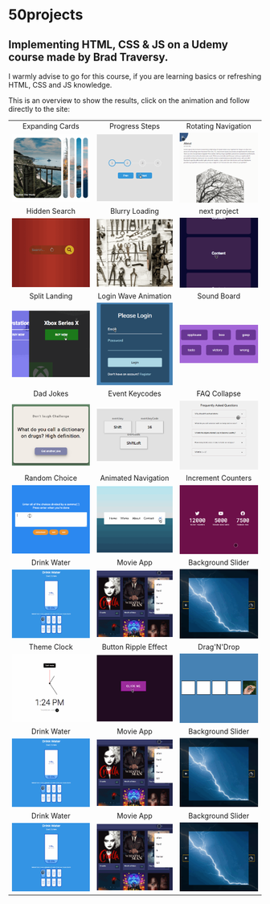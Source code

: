 # 50projects

## Implementing HTML, CSS &amp; JS on a Udemy course made by Brad Traversy.

I warmly advise to go for this course, if you are learning basics or refreshing HTML, CSS and JS knowledge.

This is an overview to show the results, click on the animation and follow directly to the site:

|                                                                                                                     |                                                                                                                               |                                                                                                                             |
| :-----------------------------------------------------------------------------------------------------------------: | :---------------------------------------------------------------------------------------------------------------------------: | :-------------------------------------------------------------------------------------------------------------------------: |
|                                                   Expanding Cards                                                   |                                                        Progress Steps                                                         |                                                     Rotating Navigation                                                     |
| [![expanding cards](images/01.gif)](https://krisbaranski.github.io/50projects/course/01.expanding_cards/index.html) |       [![progress steps](images/02.gif)](https://krisbaranski.github.io/50projects/course/02.progress_steps/index.html)       | [![rotating navigation](images/03.gif)](https://krisbaranski.github.io/50projects/course/03.rotating_navigation/index.html) |
|                                                    Hidden Search                                                    |                                                        Blurry Loading                                                         |                                                        next project                                                         |
|   [![hidden search](images/04.gif)](https://krisbaranski.github.io/50projects/course/04.hidden_search/index.html)   |       [![blurry loading](images/05.gif)](https://krisbaranski.github.io/50projects/course/04.blurry_loading/index.html)       |    [![expanding cards](images/06.gif)](https://krisbaranski.github.io/50projects/course/06.scroll_animation/index.html)     |
|                                                    Split Landing                                                    |                                                     Login Wave Animation                                                      |                                                         Sound Board                                                         |
|   [![split landing](images/07.gif)](https://krisbaranski.github.io/50projects/course/07.split_landing/index.html)   | [![login wave animation](images/08.gif)](https://krisbaranski.github.io/50projects/course/08.login_wave_animation/index.html) |         [![sound board](images/09.png)](https://krisbaranski.github.io/50projects/course/09.sound_board/index.html)         |
|                                                      Dad Jokes                                                      |                                                        Event Keycodes                                                         |                                                        FAQ Collapse                                                         |
|       [![dad jokes](images/10.png)](https://krisbaranski.github.io/50projects/course/10.dad_jokes/index.html)       |    [![login wave animation](images/11.png)](https://krisbaranski.github.io/50projects/course/11.event_keycodes/index.html)    |        [![sound board](images/12.gif)](https://krisbaranski.github.io/50projects/course/12.faq_collapse/index.html)         |
|                                                    Random Choice                                                    |                                                      Animated Navigation                                                      |                                                     Increment Counters                                                      |
|   [![random choice](images/13.gif)](https://krisbaranski.github.io/50projects/course/13.random_choice/index.html)   |  [![animated navigation](images/14.gif)](https://krisbaranski.github.io/50projects/course/11.animated_navigation/index.html)  |  [![increment counter](images/15.gif)](https://krisbaranski.github.io/50projects/course/15.increment_counters/index.html)   |
|                                                     Drink Water                                                     |                                                           Movie App                                                           |                                                      Background Slider                                                      |
|     [![drink water](images/16.gif)](https://krisbaranski.github.io/50projects/course/16.drink_water/index.html)     |            [![movie app](images/17.gif)](https://krisbaranski.github.io/50projects/course/17.movie_app/index.html)            |   [![background slider](images/18.gif)](https://krisbaranski.github.io/50projects/course/18.background_slider/index.html)   |
|                                                     Theme Clock                                                     |                                                     Button Ripple Effect                                                      |                                                         Drag'N'Drop                                                         |
|     [![theme clock](images/19.gif)](https://krisbaranski.github.io/50projects/course/19.theme_clock/index.html)     | [![button ripple effect](images/20.gif)](https://krisbaranski.github.io/50projects/course/20.button_ripple_effect/index.html) |         [![drag n drop](images/21.gif)](https://krisbaranski.github.io/50projects/course/21.drag_n_drop/index.html)         |
|                                                     Drink Water                                                     |                                                           Movie App                                                           |                                                      Background Slider                                                      |
|     [![drink water](images/16.gif)](https://krisbaranski.github.io/50projects/course/16.drink_water/index.html)     |            [![movie app](images/17.gif)](https://krisbaranski.github.io/50projects/course/17.movie_app/index.html)            |   [![background slider](images/18.gif)](https://krisbaranski.github.io/50projects/course/18.background_slider/index.html)   |
|                                                     Drink Water                                                     |                                                           Movie App                                                           |                                                      Background Slider                                                      |
|     [![drink water](images/16.gif)](https://krisbaranski.github.io/50projects/course/16.drink_water/index.html)     |            [![movie app](images/17.gif)](https://krisbaranski.github.io/50projects/course/17.movie_app/index.html)            |   [![background slider](images/18.gif)](https://krisbaranski.github.io/50projects/course/18.background_slider/index.html)   |
